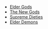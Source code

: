- [Elder Gods](Chapters/Elder%20Gods.md)
- [The New Gods](Chapters/The%20New%20Gods.md)
- [Supreme Dieties](Chapters/Supreme%20Dieties.md)
- [Elder Demons](Chapters/Elder%20Demons.md)
